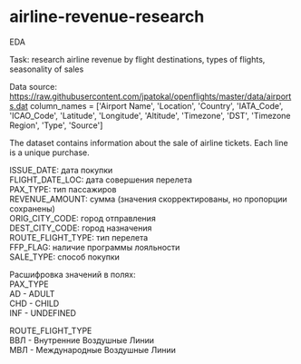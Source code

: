 # airline-revenue-research
EDA

Task: research airline revenue by flight destinations, types of flights, seasonality of sales

Data source: https://raw.githubusercontent.com/jpatokal/openflights/master/data/airports.dat
column_names = ['Airport Name', 'Location', 'Country', 'IATA_Code', 'ICAO_Code', 'Latitude', 'Longitude', 'Altitude', 'Timezone', 'DST', 'Timezone Region', 'Type', 'Source'] <br>

The dataset contains information about the sale of airline tickets. Each line is a unique purchase. <br>

ISSUE_DATE:	дата покупки <br>
FLIGHT_DATE_LOC:	дата совершения перелета <br>
PAX_TYPE:	тип пассажиров <br>
REVENUE_AMOUNT:	сумма (значения скорректированы, но пропорции сохранены) <br>
ORIG_CITY_CODE:	город отправления <br>
DEST_CITY_CODE:	город назначения <br>
ROUTE_FLIGHT_TYPE:	тип перелета <br>
FFP_FLAG:	наличие программы лояльности <br>
SALE_TYPE:	способ покупки <br>

Расшифровка значений в полях: <br>
PAX_TYPE	<br>
AD - ADULT <br>
CHD -	CHILD <br>
INF -	UNDEFINED <br>

ROUTE_FLIGHT_TYPE	<br>
ВВЛ -	Внутренние Воздушные Линии <br>
МВЛ -	Международные Воздушные Линии
